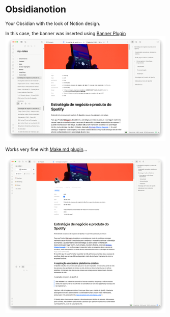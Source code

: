 # Obsidianotion

Your Obsidian with the look of Notion design. 

In this case, the banner was inserted using [Banner Plugin](https://github.com/noatpad/obsidian-banners)
![](cover.png)

Works very fine with [Make.md plugin](https://github.com/Make-md/makemd)...

![](cover-makemd.png)

